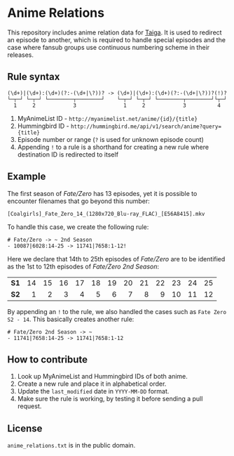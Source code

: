 # Anime Relations

This repository includes anime relation data for [Taiga](https://github.com/erengy/taiga). It is used to redirect an episode to another, which is required to handle special episodes and the case where fansub groups use continuous numbering scheme in their releases.

## Rule syntax

    (\d+)|(\d+):(\d+)(?:-(\d+|\?))? -> (\d+)|(\d+):(\d+)(?:-(\d+|\?))?(!)?
    └─┬─┘ └─┬─┘ └────────┬────────┘    └─┬─┘ └─┬─┘ └────────┬────────┘└┬─┘
      1     2            3               1     2            3          4

1. MyAnimeList ID - `http://myanimelist.net/anime/{id}/{title}`
2. Hummingbird ID - `http://hummingbird.me/api/v1/search/anime?query={title}`
3. Episode number or range (`?` is used for unknown episode count)
4. Appending `!` to a rule is a shorthand for creating a new rule where destination ID is redirected to itself

## Example

The first season of *Fate/Zero* has 13 episodes, yet it is possible to encounter filenames that go beyond this number: 

    [Coalgirls]_Fate_Zero_14_(1280x720_Blu-ray_FLAC)_[E56A8415].mkv

To handle this case, we create the following rule:

    # Fate/Zero -> ~ 2nd Season
    - 10087|6028:14-25 -> 11741|7658:1-12!

Here we declare that 14th to 25th episodes of *Fate/Zero* are to be identified as the 1st to 12th episodes of *Fate/Zero 2nd Season*:

<table>
  <tbody>
    <tr>
      <td align="right"><strong>S1</strong></td>
      <td align="right">14</td>
      <td align="right">15</td>
      <td align="right">16</td>
      <td align="right">17</td>
      <td align="right">18</td>
      <td align="right">19</td>
      <td align="right">20</td>
      <td align="right">21</td>
      <td align="right">22</td>
      <td align="right">23</td>
      <td align="right">24</td>
      <td align="right">25</td>
    </tr>
    <tr>
      <td align="right"><strong>S2</strong></td>
      <td align="right">1</td>
      <td align="right">2</td>
      <td align="right">3</td>
      <td align="right">4</td>
      <td align="right">5</td>
      <td align="right">6</td>
      <td align="right">7</td>
      <td align="right">8</td>
      <td align="right">9</td>
      <td align="right">10</td>
      <td align="right">11</td>
      <td align="right">12</td>
    </tr>
  </tbody>
</table>

By appending an `!` to the rule, we also handled the cases such as `Fate Zero S2 - 14`. This basically creates another rule:

    # Fate/Zero 2nd Season -> ~
    - 11741|7658:14-25 -> 11741|7658:1-12

## How to contribute

1. Look up MyAnimeList and Hummingbird IDs of both anime.
2. Create a new rule and place it in alphabetical order.
3. Update the `last_modified` date in `YYYY-MM-DD` format.
4. Make sure the rule is working, by testing it before sending a pull request.

## License

`anime_relations.txt` is in the public domain.
